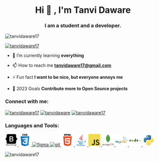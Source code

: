 <h1 align="center">Hi 👋 , I'm Tanvi Daware</h1>
<h3 align="center">I am a student and a developer.</h3>

<p align="left"> <img src="https://komarev.com/ghpvc/?username=tanvidaware17&label=Profile%20views&color=0e75b6&style=flat" alt="tanvidaware17" /> </p>


<p align="left"> <a href="https://twitter.com/tanvidaware17" target="blank"><img src="https://img.shields.io/twitter/follow/tanvidaware17?logo=twitter&style=for-the-badge" alt="tanvidaware17" /></a> </p>

- 🌱 I’m currently learning **everything**

- 📫 How to reach me **tanvidaware17@gmail.com**

- ⚡ Fun fact **I want to be nice, but everyone annoys me**

- 🥅 2023 Goals **Contribute more to Open Source projects**

<h3 align="left">Connect with me:</h3>
<p align="left">
<a href="https://twitter.com/tanvidaware17" target="blank"><img align="center" src="https://raw.githubusercontent.com/rahuldkjain/github-profile-readme-generator/master/src/images/icons/Social/twitter.svg" alt="tanvidaware17" height="30" width="40" /></a>
<a href="https://linkedin.com/in/tanvidaware" target="blank"><img align="center" src="https://raw.githubusercontent.com/rahuldkjain/github-profile-readme-generator/master/src/images/icons/Social/linked-in-alt.svg" alt="tanvidaware" height="30" width="40" /></a>
<a href="https://instagram.com/tanvidaware17" target="blank"><img align="center" src="https://raw.githubusercontent.com/rahuldkjain/github-profile-readme-generator/master/src/images/icons/Social/instagram.svg" alt="tanvidaware17" height="30" width="40" /></a>
</p>

<h3 align="left">Languages and Tools:</h3>
<p align="left"> <a href="https://getbootstrap.com" target="_blank" rel="noreferrer"> <img src="https://raw.githubusercontent.com/devicons/devicon/master/icons/bootstrap/bootstrap-plain-wordmark.svg" alt="bootstrap" width="40" height="40"/> </a> <a href="https://www.w3schools.com/css/" target="_blank" rel="noreferrer"> <img src="https://raw.githubusercontent.com/devicons/devicon/master/icons/css3/css3-original-wordmark.svg" alt="css3" width="40" height="40"/> </a> <a href="https://www.figma.com/" target="_blank" rel="noreferrer"> <img src="https://www.vectorlogo.zone/logos/figma/figma-icon.svg" alt="figma" width="40" height="40"/> </a> <a href="https://git-scm.com/" target="_blank" rel="noreferrer"> <img src="https://www.vectorlogo.zone/logos/git-scm/git-scm-icon.svg" alt="git" width="40" height="40"/> </a> <a href="https://www.w3.org/html/" target="_blank" rel="noreferrer"> <img src="https://raw.githubusercontent.com/devicons/devicon/master/icons/html5/html5-original-wordmark.svg" alt="html5" width="40" height="40"/> </a> <a href="https://www.java.com" target="_blank" rel="noreferrer"> <img src="https://raw.githubusercontent.com/devicons/devicon/master/icons/java/java-original.svg" alt="java" width="40" height="40"/> </a> <a href="https://developer.mozilla.org/en-US/docs/Web/JavaScript" target="_blank" rel="noreferrer"> <img src="https://raw.githubusercontent.com/devicons/devicon/master/icons/javascript/javascript-original.svg" alt="javascript" width="40" height="40"/> </a> <a href="https://www.mongodb.com/" target="_blank" rel="noreferrer"> <img src="https://raw.githubusercontent.com/devicons/devicon/master/icons/mongodb/mongodb-original-wordmark.svg" alt="mongodb" width="40" height="40"/> </a> <a href="https://www.mysql.com/" target="_blank" rel="noreferrer"> <img src="https://raw.githubusercontent.com/devicons/devicon/master/icons/mysql/mysql-original-wordmark.svg" alt="mysql" width="40" height="40"/> </a> <a href="https://nodejs.org" target="_blank" rel="noreferrer"> <img src="https://raw.githubusercontent.com/devicons/devicon/master/icons/nodejs/nodejs-original-wordmark.svg" alt="nodejs" width="40" height="40"/> </a> <a href="https://www.python.org" target="_blank" rel="noreferrer"> <img src="https://raw.githubusercontent.com/devicons/devicon/master/icons/python/python-original.svg" alt="python" width="40" height="40"/> </a> </p>

<!-- <p><img align="left" src="https://github-readme-stats.vercel.app/api/top-langs?username=tanvidaware17&show_icons=true&locale=en&layout=compact" alt="tanvidaware17" /></p>

<p>&nbsp;<img align="center" src="https://github-readme-stats.vercel.app/api?username=tanvidaware17&show_icons=true&locale=en" alt="tanvidaware17" /></p>
 -->
<p><img align="center" src="https://github-readme-streak-stats.herokuapp.com/?user=tanvidaware17&" alt="tanvidaware17" /></p>
